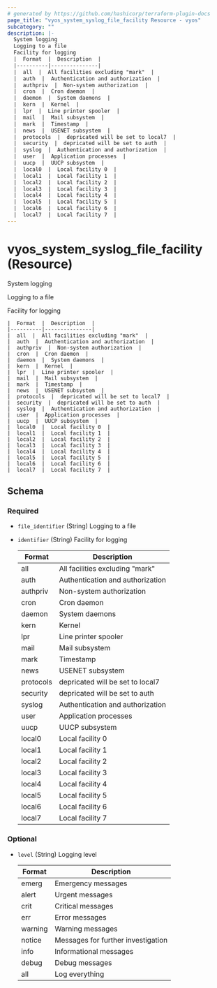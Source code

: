 ```yaml
---
# generated by https://github.com/hashicorp/terraform-plugin-docs
page_title: "vyos_system_syslog_file_facility Resource - vyos"
subcategory: ""
description: |-
  System logging
  Logging to a file
  Facility for logging
  |  Format  |  Description  |
  |----------|---------------|
  |  all  |  All facilities excluding "mark"  |
  |  auth  |  Authentication and authorization  |
  |  authpriv  |  Non-system authorization  |
  |  cron  |  Cron daemon  |
  |  daemon  |  System daemons  |
  |  kern  |  Kernel  |
  |  lpr  |  Line printer spooler  |
  |  mail  |  Mail subsystem  |
  |  mark  |  Timestamp  |
  |  news  |  USENET subsystem  |
  |  protocols  |  depricated will be set to local7  |
  |  security  |  depricated will be set to auth  |
  |  syslog  |  Authentication and authorization  |
  |  user  |  Application processes  |
  |  uucp  |  UUCP subsystem  |
  |  local0  |  Local facility 0  |
  |  local1  |  Local facility 1  |
  |  local2  |  Local facility 2  |
  |  local3  |  Local facility 3  |
  |  local4  |  Local facility 4  |
  |  local5  |  Local facility 5  |
  |  local6  |  Local facility 6  |
  |  local7  |  Local facility 7  |
---
```


# vyos_system_syslog_file_facility (Resource)

System logging

Logging to a file

Facility for logging

    |  Format  |  Description  |
    |----------|---------------|
    |  all  |  All facilities excluding "mark"  |
    |  auth  |  Authentication and authorization  |
    |  authpriv  |  Non-system authorization  |
    |  cron  |  Cron daemon  |
    |  daemon  |  System daemons  |
    |  kern  |  Kernel  |
    |  lpr  |  Line printer spooler  |
    |  mail  |  Mail subsystem  |
    |  mark  |  Timestamp  |
    |  news  |  USENET subsystem  |
    |  protocols  |  depricated will be set to local7  |
    |  security  |  depricated will be set to auth  |
    |  syslog  |  Authentication and authorization  |
    |  user  |  Application processes  |
    |  uucp  |  UUCP subsystem  |
    |  local0  |  Local facility 0  |
    |  local1  |  Local facility 1  |
    |  local2  |  Local facility 2  |
    |  local3  |  Local facility 3  |
    |  local4  |  Local facility 4  |
    |  local5  |  Local facility 5  |
    |  local6  |  Local facility 6  |
    |  local7  |  Local facility 7  |



<!-- schema generated by tfplugindocs -->
## Schema

### Required

- `file_identifier` (String) Logging to a file
- `identifier` (String) Facility for logging

    |  Format  |  Description  |
    |----------|---------------|
    |  all  |  All facilities excluding "mark"  |
    |  auth  |  Authentication and authorization  |
    |  authpriv  |  Non-system authorization  |
    |  cron  |  Cron daemon  |
    |  daemon  |  System daemons  |
    |  kern  |  Kernel  |
    |  lpr  |  Line printer spooler  |
    |  mail  |  Mail subsystem  |
    |  mark  |  Timestamp  |
    |  news  |  USENET subsystem  |
    |  protocols  |  depricated will be set to local7  |
    |  security  |  depricated will be set to auth  |
    |  syslog  |  Authentication and authorization  |
    |  user  |  Application processes  |
    |  uucp  |  UUCP subsystem  |
    |  local0  |  Local facility 0  |
    |  local1  |  Local facility 1  |
    |  local2  |  Local facility 2  |
    |  local3  |  Local facility 3  |
    |  local4  |  Local facility 4  |
    |  local5  |  Local facility 5  |
    |  local6  |  Local facility 6  |
    |  local7  |  Local facility 7  |

### Optional

- `level` (String) Logging level

    |  Format  |  Description  |
    |----------|---------------|
    |  emerg  |  Emergency messages  |
    |  alert  |  Urgent messages  |
    |  crit  |  Critical messages  |
    |  err  |  Error messages  |
    |  warning  |  Warning messages  |
    |  notice  |  Messages for further investigation  |
    |  info  |  Informational messages  |
    |  debug  |  Debug messages  |
    |  all  |  Log everything  |
